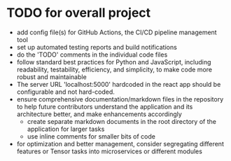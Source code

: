# TODO for overall project
- add config file(s) for GitHub Actions, the CI/CD pipeline management tool 
- set up automated testing reports and build notifications
- do the 'TODO' comments in the individual code files
- follow standard best practices for Python and JavaScript, including readability, testability, efficiency, and simplicity, to make code more robust and maintainable
- The server URL 'localhost:5000' hardcoded in the react app should be configurable and not hard-coded. 
- ensure comprehensive documentation/markdown files in the repository to help future contributors understand the application and its architecture better, and make enhancements accordingly
    - create separate markdown documents in the root directory of the application for larger tasks
    - use inline comments for smaller bits of code
- for optimization and better management, consider segregating different features or Tensor tasks into microservices or different modules
